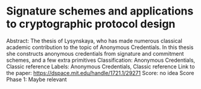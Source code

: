 # Signature schemes and applications to cryptographic protocol design

Abstract: The thesis of Lysynskaya, who has made numerous classical academic contribution to the topic of Anonymous Credentials. In this thesis  she constructs anonymous credentials from signature and commitment schemes, and a few extra primitives
Classification: Anonymous Credentials, Classic reference
Labels: Anonymous Credentials, Classic reference
Link to the paper: https://dspace.mit.edu/handle/1721.1/29271
Score: no idea
Score Phase 1: Maybe relevant